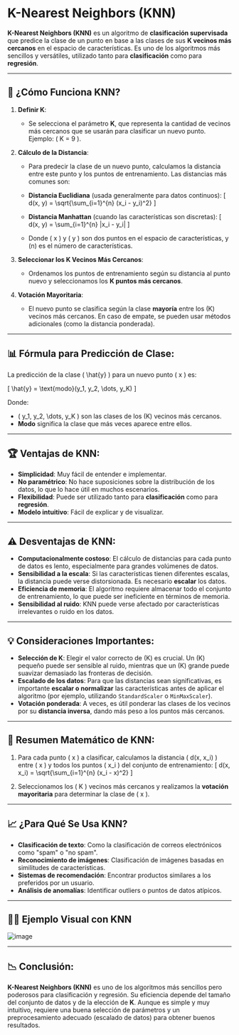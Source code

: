 # **K-Nearest Neighbors (KNN)**

**K-Nearest Neighbors (KNN)** es un algoritmo de **clasificación supervisada** que predice la clase de un punto en base a las clases de sus **K vecinos más cercanos** en el espacio de características. Es uno de los algoritmos más sencillos y versátiles, utilizado tanto para **clasificación** como para **regresión**.

---

## 🔑 **¿Cómo Funciona KNN?**

1. **Definir K**: 
   - Se selecciona el parámetro **K**, que representa la cantidad de vecinos más cercanos que se usarán para clasificar un nuevo punto. Ejemplo: \( K = 9 \).

2. **Cálculo de la Distancia**: 
   - Para predecir la clase de un nuevo punto, calculamos la distancia entre este punto y los puntos de entrenamiento. Las distancias más comunes son:
   
   - **Distancia Euclidiana** (usada generalmente para datos continuos):
     \[
     d(x, y) = \sqrt{\sum_{i=1}^{n} (x_i - y_i)^2}
     \]
   - **Distancia Manhattan** (cuando las características son discretas):
     \[
     d(x, y) = \sum_{i=1}^{n} |x_i - y_i|
     \]
   
   - Donde \( x \) y \( y \) son dos puntos en el espacio de características, y \(n\) es el número de características.

3. **Seleccionar los K Vecinos Más Cercanos**: 
   - Ordenamos los puntos de entrenamiento según su distancia al punto nuevo y seleccionamos los **K puntos más cercanos**.

4. **Votación Mayoritaria**: 
   - El nuevo punto se clasifica según la clase **mayoría** entre los \(K\) vecinos más cercanos. En caso de empate, se pueden usar métodos adicionales (como la distancia ponderada).

---

## 📊 **Fórmula para Predicción de Clase:**

La predicción de la clase \( \hat{y} \) para un nuevo punto \( x \) es:

\[
\hat{y} = \text{modo}(y_1, y_2, \dots, y_K)
\]

Donde:
- \( y_1, y_2, \dots, y_K \) son las clases de los \(K\) vecinos más cercanos.
- **Modo** significa la clase que más veces aparece entre ellos.

---

## 🏆 **Ventajas de KNN**:
- **Simplicidad**: Muy fácil de entender e implementar.
- **No paramétrico**: No hace suposiciones sobre la distribución de los datos, lo que lo hace útil en muchos escenarios.
- **Flexibilidad**: Puede ser utilizado tanto para **clasificación** como para **regresión**.
- **Modelo intuitivo**: Fácil de explicar y de visualizar.

---

## ⚠️ **Desventajas de KNN**:
- **Computacionalmente costoso**: El cálculo de distancias para cada punto de datos es lento, especialmente para grandes volúmenes de datos.
- **Sensibilidad a la escala**: Si las características tienen diferentes escalas, la distancia puede verse distorsionada. Es necesario **escalar** los datos.
- **Eficiencia de memoria**: El algoritmo requiere almacenar todo el conjunto de entrenamiento, lo que puede ser ineficiente en términos de memoria.
- **Sensibilidad al ruido**: KNN puede verse afectado por características irrelevantes o ruido en los datos.

---

## 💡 **Consideraciones Importantes**:
- **Selección de K**: Elegir el valor correcto de \(K\) es crucial. Un \(K\) pequeño puede ser sensible al ruido, mientras que un \(K\) grande puede suavizar demasiado las fronteras de decisión.
- **Escalado de los datos**: Para que las distancias sean significativas, es importante **escalar o normalizar** las características antes de aplicar el algoritmo (por ejemplo, utilizando `StandardScaler` o `MinMaxScaler`).
- **Votación ponderada**: A veces, es útil ponderar las clases de los vecinos por su **distancia inversa**, dando más peso a los puntos más cercanos.

---

## 📏 **Resumen Matemático de KNN**:

1. Para cada punto \( x \) a clasificar, calculamos la distancia \( d(x, x_i) \) entre \( x \) y todos los puntos \( x_i \) del conjunto de entrenamiento:
   \[
   d(x, x_i) = \sqrt{\sum_{i=1}^{n} (x_i - x)^2}
   \]

2. Seleccionamos los \( K \) vecinos más cercanos y realizamos la **votación mayoritaria** para determinar la clase de \( x \).

---

## 📈 **¿Para Qué Se Usa KNN?**

- **Clasificación de texto**: Como la clasificación de correos electrónicos como "spam" o "no spam".
- **Reconocimiento de imágenes**: Clasificación de imágenes basadas en similitudes de características.
- **Sistemas de recomendación**: Encontrar productos similares a los preferidos por un usuario.
- **Análisis de anomalías**: Identificar outliers o puntos de datos atípicos.

---

## 🧑‍💻 **Ejemplo Visual con KNN**

![image](https://github.com/user-attachments/assets/e714fa67-d310-48ae-ae99-89b85ee7a449)


---

## 📉 **Conclusión**:

**K-Nearest Neighbors (KNN)** es uno de los algoritmos más sencillos pero poderosos para clasificación y regresión. Su eficiencia depende del tamaño del conjunto de datos y de la elección de **K**. Aunque es simple y muy intuitivo, requiere una buena selección de parámetros y un preprocesamiento adecuado (escalado de datos) para obtener buenos resultados.

